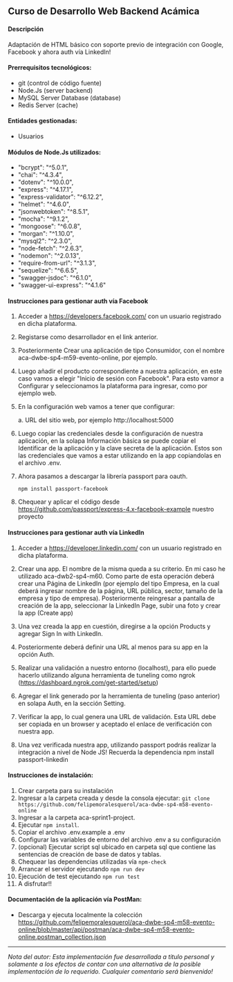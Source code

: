## Curso de Desarrollo Web Backend Acámica

#### Descripción

Adaptación de HTML básico con soporte previo de integración con Google, Facebook y ahora auth vía LinkedIn!


#### Prerrequisitos tecnológicos:

- git (control de código fuente)
- Node.Js (server backend)
- MySQL Server Database (database)
- Redis Server (cache)

#### Entidades gestionadas:

- Usuarios


#### Módulos de Node.Js utilizados:

- "bcrypt": "^5.0.1",
- "chai": "^4.3.4",
- "dotenv": "^10.0.0",
- "express": "^4.17.1",
- "express-validator": "^6.12.2",
- "helmet": "^4.6.0",
- "jsonwebtoken": "^8.5.1",
- "mocha": "^9.1.2",
- "mongoose": "^6.0.8",
- "morgan": "^1.10.0",
- "mysql2": "^2.3.0",
- "node-fetch": "^2.6.3",
- "nodemon": "^2.0.13",
- "require-from-url": "^3.1.3",
- "sequelize": "^6.6.5",
- "swagger-jsdoc": "^6.1.0",
- "swagger-ui-express": "^4.1.6"

#### Instrucciones para gestionar auth vía Facebook

1. Acceder a https://developers.facebook.com/ con un usuario registrado en dicha plataforma.

2. Registarse como desarrollador en el link anterior.

3. Posteriormente Crear una aplicación de tipo Consumidor, con el nombre aca-dwbe-sp4-m59-evento-online, por ejemplo.

4. Luego añadir el producto correspondiente a nuestra aplicación, en este caso vamos a elegir "Inicio de sesión con Facebook". Para esto vamor a Configurar y seleccionamos la plataforma para ingresar, como por ejemplo web.

5. En la configuración web vamos a tener que configurar:

   a. URL del sitio web, por ejemplo http://localhost:5000
   
6. Luego copiar las credenciales desde la configuración de nuestra aplicación, en la solapa Información básica se puede copiar el Identificar de la aplicación y la clave secreta de la aplicación. Estos son las credenciales que vamos a estar utilizando en la app copiandolas en el archivo .env.

7. Ahora pasamos a descargar la librería passport para oauth.

   ```npm install passport-facebook```

8. Chequear y aplicar el código desde https://github.com/passport/express-4.x-facebook-example nuestro proyecto


#### Instrucciones para gestionar auth vía LinkedIn

1. Acceder a https://developer.linkedin.com/ con un usuario registrado en dicha plataforma.

2. Crear una app. El nombre de la misma queda a su criterio. En mi caso he utilizado aca-dwb2-sp4-m60. Como parte de esta operación deberá crear una Página de LinkedIn (por ejemplo del tipo Empresa, en la cual deberá ingresar nombre de la página, URL pública, sector, tamaño de la empresa y tipo de empresa). Posteriormente reingresar a pantalla de creación de la app, seleccionar la LinkedIn Page, subir una foto y crear la app (Create app)

3. Una vez creada la app en cuestión, diregirse a la opción Products y agregar Sign In with LinkedIn.

4. Posteriormente deberá definir una URL al menos para su app en la opción Auth. 

5. Realizar una validación a nuestro entorno (localhost), para ello puede hacerlo utilizando alguna herramienta de tuneling como ngrok (https://dashboard.ngrok.com/get-started/setup)

6. Agregar el link generado por la herramienta de tuneling (paso anterior) en solapa Auth, en la sección Setting.

7. Verificar la app, lo cual genera una URL de validación. Esta URL debe ser copiada en un browser y aceptado el enlace de verificación con nuestra app.

8. Una vez verificada nuestra app, utilizando passport podrás realizar la integración a nivel de Node JS! Recuerda la dependencia npm install passport-linkedin




#### Instrucciones de instalación:

1. Crear carpeta para su instalación
2. Ingresar a la carpeta creada y desde la consola ejecutar:
   `git clone https://github.com/felipemoralesquerol/aca-dwbe-sp4-m58-evento-online`
3. Ingresar a la carpeta aca-sprint1-project.
4. Ejecutar `npm install`.
5. Copiar el archivo .env.example a .env
6. Configurar las variables de entorno del archivo .env a su configuración
7. (opcional) Ejecutar script sql ubicado en carpeta sql que contiene las sentencias de creación de base de datos y tablas.
8. Chequear las dependencias utilizadas vía `npm-check`
9. Arrancar el servidor ejecutando `npm run dev`
10. Ejecución de test ejecutando `npm run test`
11. A disfrutar!!

#### Documentación de la aplicación vía PostMan:

- Descarga y ejecuta localmente la colección https://github.com/felipemoralesquerol/aca-dwbe-sp4-m58-evento-online/blob/master/api/postman/aca-dwbe-sp4-m58-evento-online.postman_collection.json

---

_Nota del autor:
Esta implementación fue desarrollada a titulo personal y solamente a los efectos de contar con una alternativa de la posible implementación de lo requerido.
Cualquier comentario será bienvenido!_
